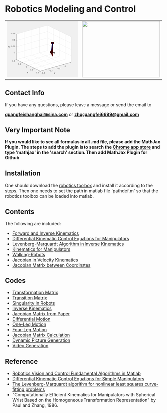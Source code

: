 # Robotics Modeling and Control

<table>
  <tr>
    <td><img src="image/one_leg_motion.gif?raw=true" height="180px" width="250px"></td>
    <td><img src="image/2_four_legs_motion.gif?raw=true" height="180px" width="250px"></td>
  </tr>
</table>

## Contact Info
If you have any questions, please leave a message or send the email to 

**guangfeishanghai@sina.com** or **zhuguangfei6699@gmail.com**

## Very Important Note

**If you would like to see all formulas in all .md file, please add the MathJax Plugin. The steps to add the plugin is to search the [Chrome app store](https://chrome.google.com/webstore/category/extensions) and type 'mathjax' in the 'search' section. Then add MathJax Plugin for Github**

## Installation

One should download the [robotics toolbox](https://github.com/petercorke/robotics-toolbox-matlab) and install it according to the steps. Then one needs to set the path in matlab file 'pathdef.m' so that the robotics toolbox can be loaded into matlab.

## Contents

The following are included:

- [Forward and Inverse Kinematics](https://github.com/colin-zgf/Robotics-Modeling-and-Control/blob/master/Forward_and_Inverse_Kinematics.md)
- [Differential Kinematic Control Equations for Manipulators](https://github.com/colin-zgf/Robotics-Modeling-and-Control/blob/master/Differential_Kinematic_Control_Equations_for_Manipulators.md)
- [Levenberg-Marquardt Algorithm in Inverse Kinematics](https://github.com/colin-zgf/Robotics-Modeling-and-Control/blob/master/Levenberg-Marquardt_Algorithm_in_Inverse_Kinematics.md)
- [Kinematics for Manipulators](https://github.com/colin-zgf/Robotics-Modeling-and-Control/blob/master/Kinematics_for_Manipulators%20_with_Spherical_Wrist.md)
- [Walking-Robots](https://github.com/colin-zgf/Robotics-Modeling-and-Control/blob/master/Walking_Robots.md)
- [Jacobian in Velocity Kinematics](https://github.com/colin-zgf/Robotics-Modeling-and-Control/blob/master/Jacobian_in_Velocity_Kinematics.md)
- [Jacobian Matrix between Coordinates](https://github.com/colin-zgf/Robotics-Modeling-and-Control/blob/master/Jacobian_Matrix_between_Coordinates.md)

## Codes

- [Transformation Matrix](https://github.com/colin-zgf/Robotics-Modeling-and-Control/blob/master/code/transformationMatrix.m)
- [Transition Matrix](https://github.com/colin-zgf/Robotics-Modeling-and-Control/blob/master/code/transitionMatrix.m)
- [Singularity in Robots](https://github.com/colin-zgf/Robotics-Modeling-and-Control/blob/master/code/Singularity.m)
- [Inverse Kinematics](https://github.com/colin-zgf/Robotics-Modeling-and-Control/blob/master/code/test_inverse_kinematics.m)
- [Jacobian Matrix from Paper](https://github.com/colin-zgf/Robotics-Modeling-and-Control/blob/master/code/test_jacobe.m)
- [Differential Motion](https://github.com/colin-zgf/Robotics-Modeling-and-Control/blob/master/code/test_tr2delta.m)
- [One-Leg Motion](https://github.com/colin-zgf/Robotics-Modeling-and-Control/blob/master/code/SImpleWalkingRobot.m)
- [Four-Leg Motion](https://github.com/colin-zgf/Robotics-Modeling-and-Control/blob/master/code/MotionOfFourLegs.m)
- [Jacobian Matrix Calculation](https://github.com/colin-zgf/Robotics-Modeling-and-Control/blob/master/code/jacobian_matrix.m)
- [Dynamic Picture Generation](https://github.com/colin-zgf/Robotics-Modeling-and-Control/blob/master/code/tool_dynamic_gif.m)
- [Video Generation](https://github.com/colin-zgf/Robotics-Modeling-and-Control/blob/master/code/tool_generate_video.m)

## Reference
- [Robotics Vision and Control Fundamental Algorithms in Matlab](https://github.com/ErlangZ/Ebooks/blob/master/Robotics%2C%20vision%20and%20control%20fundamental%20algorithms%20in%20MATLAB%26amp%3Breg%3B.pdf)
- [Differential Kinematic Control Equations for Simple Manipulators](https://ieeexplore.ieee.org/stamp/stamp.jsp?arnumber=4308714)
- [The Levenberg-Marquardt algorithm for nonlinear least squares curve-fitting problems](http://people.duke.edu/~hpgavin/ce281/lm.pdf)
- "Computationally Efficient Kinematics for Manipulators with Spherical Wrist Based on the Homogeneous Transformation Representation" by Paul and Zhang, 1986.

